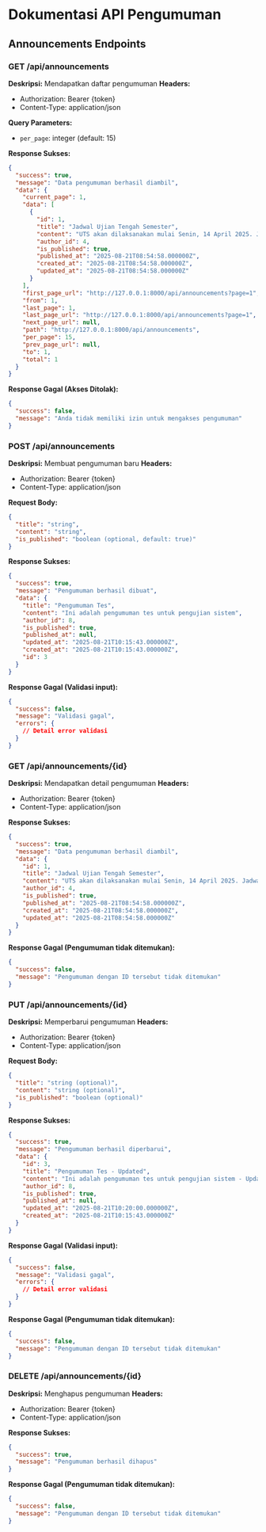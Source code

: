 # Dokumentasi API Pengumuman

## Announcements Endpoints

### GET /api/announcements
**Deskripsi:** Mendapatkan daftar pengumuman
**Headers:**
- Authorization: Bearer {token}
- Content-Type: application/json

**Query Parameters:**
- `per_page`: integer (default: 15)

**Response Sukses:**
```json
{
  "success": true,
  "message": "Data pengumuman berhasil diambil",
  "data": {
    "current_page": 1,
    "data": [
      {
        "id": 1,
        "title": "Jadwal Ujian Tengah Semester",
        "content": "UTS akan dilaksanakan mulai Senin, 14 April 2025. Jadwal lengkap terlampir.",
        "author_id": 4,
        "is_published": true,
        "published_at": "2025-08-21T08:54:58.000000Z",
        "created_at": "2025-08-21T08:54:58.000000Z",
        "updated_at": "2025-08-21T08:54:58.000000Z"
      }
    ],
    "first_page_url": "http://127.0.0.1:8000/api/announcements?page=1",
    "from": 1,
    "last_page": 1,
    "last_page_url": "http://127.0.0.1:8000/api/announcements?page=1",
    "next_page_url": null,
    "path": "http://127.0.0.1:8000/api/announcements",
    "per_page": 15,
    "prev_page_url": null,
    "to": 1,
    "total": 1
  }
}
```

**Response Gagal (Akses Ditolak):**
```json
{
  "success": false,
  "message": "Anda tidak memiliki izin untuk mengakses pengumuman"
}
```

### POST /api/announcements
**Deskripsi:** Membuat pengumuman baru
**Headers:**
- Authorization: Bearer {token}
- Content-Type: application/json

**Request Body:**
```json
{
  "title": "string",
  "content": "string",
  "is_published": "boolean (optional, default: true)"
}
```

**Response Sukses:**
```json
{
  "success": true,
  "message": "Pengumuman berhasil dibuat",
  "data": {
    "title": "Pengumuman Tes",
    "content": "Ini adalah pengumuman tes untuk pengujian sistem",
    "author_id": 8,
    "is_published": true,
    "published_at": null,
    "updated_at": "2025-08-21T10:15:43.000000Z",
    "created_at": "2025-08-21T10:15:43.000000Z",
    "id": 3
  }
}
```

**Response Gagal (Validasi input):**
```json
{
  "success": false,
  "message": "Validasi gagal",
  "errors": {
    // Detail error validasi
  }
}
```

### GET /api/announcements/{id}
**Deskripsi:** Mendapatkan detail pengumuman
**Headers:**
- Authorization: Bearer {token}
- Content-Type: application/json

**Response Sukses:**
```json
{
  "success": true,
  "message": "Data pengumuman berhasil diambil",
  "data": {
    "id": 1,
    "title": "Jadwal Ujian Tengah Semester",
    "content": "UTS akan dilaksanakan mulai Senin, 14 April 2025. Jadwal lengkap terlampir.",
    "author_id": 4,
    "is_published": true,
    "published_at": "2025-08-21T08:54:58.000000Z",
    "created_at": "2025-08-21T08:54:58.000000Z",
    "updated_at": "2025-08-21T08:54:58.000000Z"
  }
}
```

**Response Gagal (Pengumuman tidak ditemukan):**
```json
{
  "success": false,
  "message": "Pengumuman dengan ID tersebut tidak ditemukan"
}
```

### PUT /api/announcements/{id}
**Deskripsi:** Memperbarui pengumuman
**Headers:**
- Authorization: Bearer {token}
- Content-Type: application/json

**Request Body:**
```json
{
  "title": "string (optional)",
  "content": "string (optional)",
  "is_published": "boolean (optional)"
}
```

**Response Sukses:**
```json
{
  "success": true,
  "message": "Pengumuman berhasil diperbarui",
  "data": {
    "id": 3,
    "title": "Pengumuman Tes - Updated",
    "content": "Ini adalah pengumuman tes untuk pengujian sistem - Updated",
    "author_id": 8,
    "is_published": true,
    "published_at": null,
    "updated_at": "2025-08-21T10:20:00.000000Z",
    "created_at": "2025-08-21T10:15:43.000000Z"
  }
}
```

**Response Gagal (Validasi input):**
```json
{
  "success": false,
  "message": "Validasi gagal",
  "errors": {
    // Detail error validasi
  }
}
```

**Response Gagal (Pengumuman tidak ditemukan):**
```json
{
  "success": false,
  "message": "Pengumuman dengan ID tersebut tidak ditemukan"
}
```

### DELETE /api/announcements/{id}
**Deskripsi:** Menghapus pengumuman
**Headers:**
- Authorization: Bearer {token}
- Content-Type: application/json

**Response Sukses:**
```json
{
  "success": true,
  "message": "Pengumuman berhasil dihapus"
}
```

**Response Gagal (Pengumuman tidak ditemukan):**
```json
{
  "success": false,
  "message": "Pengumuman dengan ID tersebut tidak ditemukan"
}
```